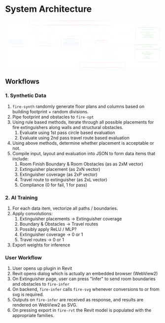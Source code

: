 # System Architecture
![System Architecture](./assets/fire.excalidraw.svg "System Architecture")

## Workflows
### 1. Synthetic Data
1. `fire-synth` randomly generate floor plans and columns based on building footprint + random divisions.
1. Pipe footprint and obstacles to `fire-opt`
1. Using rule based methods, iterate through all possible placements for fire extinguishers along walls and structural obstacles.
    1. Evaluate using 1st pass circle based evaluation
    1. Evaluate using 2nd pass travel route based evaluation
1. Using above methods, determine whether placement is acceptable or not.
1. Compile input, layout and evaluation into JSON to form data items that include:
    1. Room Finish Boundary & Room Obstacles (as as 2xM vector)
    1. Extinguisher placement (as 2xN vector)
    1. Extinguisher coverage (as 2xP vector)
    1. Travel route to extinguisher (as 2xL vector)
    1. Compliance (0 for fail, 1 for pass)

### 2. AI Training
1. For each data item, vectorize all paths / boundaries.
2. Apply convolutions:
    1. Extinguisher placements -> Extinguisher coverage
    1. Boundary & Obstacles -> Travel routes
    1. Possibly apply ReLU / MLP?
    1. Extinguisher coverage -> 0 or 1
    1. Travel routes -> 0 or 1
3. Export weights for inference

### User Workflow
1. User opens up plugin in Revit
1. Revit opens dialog which is actually an embedded browser (WebView2)
1. On Extinguisher page, user can press "Infer" to send room boundaries and obstacles to `fire-infer`
1. On backend, `fire-infer` calls `fire-svg` whenever conversions to or from svg is required.
1. Outputs on `fire-infer` are received as response, and results are rendered on WebView2 as SVG.
1. On pressing export in `fire-rvt` the Revit model is populated with the appropriate families.
